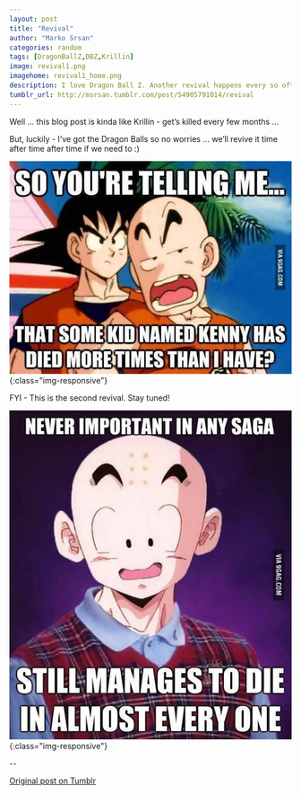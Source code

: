 ```yaml
---
layout: post
title: "Revival"
author: "Marko Srsan"
categories: random
tags: [DragonBallZ,DBZ,Krillin]
image: revival1.png
imagehome: revival1_home.png
description: I love Dragon Ball Z. Another revival happens every so often there.
tumblr_url: http://msrsan.tumblr.com/post/54905791014/revival
---
```


Well … this blog post is kinda like Krillin - get’s killed every few months …

But, luckily - I’ve got the Dragon Balls so no worries … we’ll revive it time after time after time if we need to :)

![Revival](../assets/img/revival2.jpg){:class="img-responsive"}

FYI - This is the second revival. Stay tuned!

![Revival](../assets/img/revival3.jpg){:class="img-responsive"}

--

[Original post on Tumblr](http://msrsan.tumblr.com/post/54905791014/revival)
